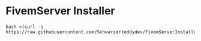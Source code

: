 # FivemServer Installer
```
bash <(curl -s https://raw.githubusercontent.com/Schwarzerteddydev/FivemServerInstaller/main/FivemServerInstaller.sh)
```
